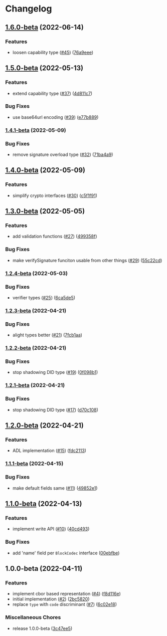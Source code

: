 # Changelog

## [1.6.0-beta](https://github.com/ipld/js-dag-ucan/compare/v1.5.0-beta...v1.6.0-beta) (2022-06-14)


### Features

* loosen capability type ([#45](https://github.com/ipld/js-dag-ucan/issues/45)) ([76a9eee](https://github.com/ipld/js-dag-ucan/commit/76a9eeeee4d1a2d34bf8d7cf75e468aa630508eb))

## [1.5.0-beta](https://github.com/ipld/js-dag-ucan/compare/v1.4.1-beta...v1.5.0-beta) (2022-05-13)


### Features

* extend capability type ([#37](https://github.com/ipld/js-dag-ucan/issues/37)) ([4d811c7](https://github.com/ipld/js-dag-ucan/commit/4d811c751cf239105b375e42f1a1bda4656e7e33))


### Bug Fixes

* use base64url encoding ([#39](https://github.com/ipld/js-dag-ucan/issues/39)) ([e77b889](https://github.com/ipld/js-dag-ucan/commit/e77b8896d1a9472a84e967486b22a9dd48a6bac8))

### [1.4.1-beta](https://github.com/ipld/js-dag-ucan/compare/v1.4.0-beta...v1.4.1-beta) (2022-05-09)


### Bug Fixes

* remove signature overload type ([#32](https://github.com/ipld/js-dag-ucan/issues/32)) ([71ba4a9](https://github.com/ipld/js-dag-ucan/commit/71ba4a9360df3247043f5cbebfcfaec645d81388))

## [1.4.0-beta](https://github.com/ipld/js-dag-ucan/compare/v1.3.0-beta...v1.4.0-beta) (2022-05-09)


### Features

* simplify crypto interfaces ([#30](https://github.com/ipld/js-dag-ucan/issues/30)) ([c5f1f91](https://github.com/ipld/js-dag-ucan/commit/c5f1f91ce78424ea63b28484cd65dff6967bd6a2))

## [1.3.0-beta](https://github.com/ipld/js-dag-ucan/compare/v1.2.4-beta...v1.3.0-beta) (2022-05-05)


### Features

* add validation functions ([#27](https://github.com/ipld/js-dag-ucan/issues/27)) ([499358f](https://github.com/ipld/js-dag-ucan/commit/499358ff566f1650fca905d5bd5065722adc76a9))


### Bug Fixes

* make verifySignature funciton usable from other things ([#29](https://github.com/ipld/js-dag-ucan/issues/29)) ([55c22cd](https://github.com/ipld/js-dag-ucan/commit/55c22cdad02a538a1e7192f7e570169f20b86486))

### [1.2.4-beta](https://github.com/ipld/js-dag-ucan/compare/v1.2.3-beta...v1.2.4-beta) (2022-05-03)


### Bug Fixes

* verifier types ([#25](https://github.com/ipld/js-dag-ucan/issues/25)) ([6ca5de5](https://github.com/ipld/js-dag-ucan/commit/6ca5de509f85f8dcded66cfa40f61242baf56bfd))

### [1.2.3-beta](https://github.com/ipld/js-dag-ucan/compare/v1.2.2-beta...v1.2.3-beta) (2022-04-21)


### Bug Fixes

* alight types better ([#21](https://github.com/ipld/js-dag-ucan/issues/21)) ([7fcb1aa](https://github.com/ipld/js-dag-ucan/commit/7fcb1aaab44f6cdfccc27b537c4f891e0f4c845a))

### [1.2.2-beta](https://github.com/ipld/js-dag-ucan/compare/v1.2.1-beta...v1.2.2-beta) (2022-04-21)


### Bug Fixes

* stop shadowing DID type ([#19](https://github.com/ipld/js-dag-ucan/issues/19)) ([0f098b1](https://github.com/ipld/js-dag-ucan/commit/0f098b1e9d6ec839e39ef280ded01de139f9f6dc))

### [1.2.1-beta](https://github.com/ipld/js-dag-ucan/compare/v1.2.0-beta...v1.2.1-beta) (2022-04-21)


### Bug Fixes

* stop shadowing DID type ([#17](https://github.com/ipld/js-dag-ucan/issues/17)) ([d70c108](https://github.com/ipld/js-dag-ucan/commit/d70c108defaf5265b01a79e7a253e721057c47cb))

## [1.2.0-beta](https://github.com/ipld/js-dag-ucan/compare/v1.1.1-beta...v1.2.0-beta) (2022-04-21)


### Features

* ADL implementation ([#15](https://github.com/ipld/js-dag-ucan/issues/15)) ([fdc2113](https://github.com/ipld/js-dag-ucan/commit/fdc2113766f89f9814e049ec8a78cf9853927d91))

### [1.1.1-beta](https://github.com/ipld/js-dag-ucan/compare/v1.1.0-beta...v1.1.1-beta) (2022-04-15)


### Bug Fixes

* make default fields same ([#11](https://github.com/ipld/js-dag-ucan/issues/11)) ([49852e1](https://github.com/ipld/js-dag-ucan/commit/49852e121e141ec8be39709f343f12e68e9c1eb4))

## [1.1.0-beta](https://github.com/ipld/js-dag-ucan/compare/v1.0.0-beta...v1.1.0-beta) (2022-04-13)


### Features

* implement write API ([#10](https://github.com/ipld/js-dag-ucan/issues/10)) ([40cd493](https://github.com/ipld/js-dag-ucan/commit/40cd493b08b89227085d4099a595a919f4bf1e72))


### Bug Fixes

* add 'name' field per `BlockCodec` interface ([00ebfbe](https://github.com/ipld/js-dag-ucan/commit/00ebfbed65a5e3308daebec3727d886470513482))

## 1.0.0-beta (2022-04-11)


### Features

* implement cbor based representation ([#4](https://github.com/ipld/js-dag-ucan/issues/4)) ([f8d116e](https://github.com/ipld/js-dag-ucan/commit/f8d116ee97a67d3d2dfeb45cfc35a4fafa13ef9a))
* initial implementation ([#2](https://github.com/ipld/js-dag-ucan/issues/2)) ([2bc5820](https://github.com/ipld/js-dag-ucan/commit/2bc58208fd5b8ff3c10ade709f63b7f1b297a6ac))
* replace `type` with `code` discriminant ([#7](https://github.com/ipld/js-dag-ucan/issues/7)) ([6c02e18](https://github.com/ipld/js-dag-ucan/commit/6c02e18be344836486fa0345585db07d0bdb74e3))


### Miscellaneous Chores

* release 1.0.0-beta ([3c47ee5](https://github.com/ipld/js-dag-ucan/commit/3c47ee532efcc89bc337e11f3714d06f713944d0))
